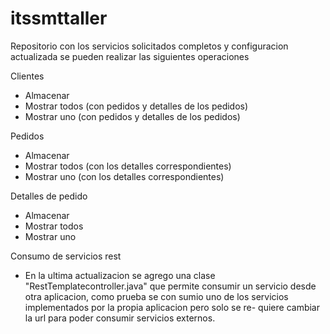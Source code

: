 # itssmttaller
Repositorio con los servicios solicitados completos y configuracion actualizada
se pueden realizar las siguientes operaciones

Clientes
 - Almacenar
 - Mostrar todos (con pedidos y detalles de los pedidos)
 - Mostrar uno (con pedidos y detalles de los pedidos)
 
Pedidos
 - Almacenar
 - Mostrar todos (con los detalles correspondientes)
 - Mostrar uno (con los detalles correspondientes)
 
Detalles de pedido
 - Almacenar
 - Mostrar todos
 - Mostrar uno
 
Consumo de servicios rest
 - En la ultima actualizacion se agrego una clase "RestTemplatecontroller.java" 
   que permite consumir un servicio desde otra aplicacion, como prueba se con
   sumio uno de los servicios implementados por la propia aplicacion pero solo se re-
   quiere cambiar la url para poder consumir servicios externos.
